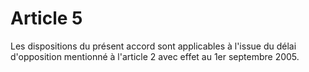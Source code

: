 # Article 5

Les dispositions du présent accord sont applicables à l'issue du délai d'opposition mentionné à l'article 2 avec effet au 1er septembre 2005.

